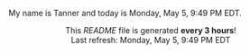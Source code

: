 My name is Tanner and today is Monday, May 5, 9:49 PM EDT.

<p align="center">This <i>README</i> file is generated <b>every 3 hours</b>!</br>Last refresh: Monday, May 5, 9:49 PM EDT<br /></p>
